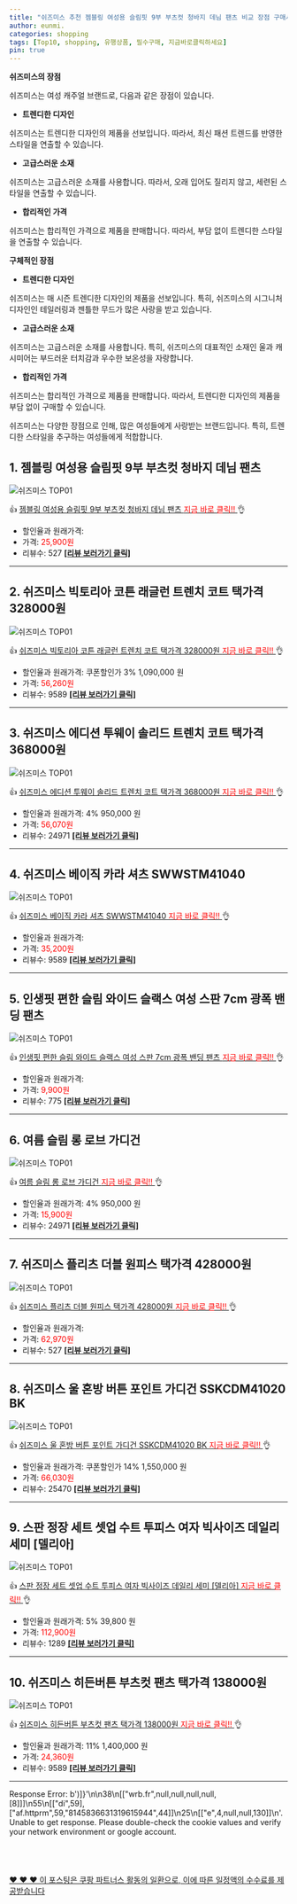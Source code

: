 ```yaml
---
title: "쉬즈미스 추천 젬블링 여성용 슬림핏 9부 부츠컷 청바지 데님 팬츠 비교 장점 구매시 주의사항"
author: eunmi.
categories: shopping
tags: [Top10, shopping, 유행상품, 필수구매, 지금바로클릭하세요]
pin: true
---
```

**쉬즈미스의 장점**

쉬즈미스는 여성 캐주얼 브랜드로, 다음과 같은 장점이 있습니다.

* **트렌디한 디자인**

쉬즈미스는 트렌디한 디자인의 제품을 선보입니다. 따라서, 최신 패션 트렌드를 반영한 스타일을 연출할 수 있습니다.

* **고급스러운 소재**

쉬즈미스는 고급스러운 소재를 사용합니다. 따라서, 오래 입어도 질리지 않고, 세련된 스타일을 연출할 수 있습니다.

* **합리적인 가격**

쉬즈미스는 합리적인 가격으로 제품을 판매합니다. 따라서, 부담 없이 트렌디한 스타일을 연출할 수 있습니다.

**구체적인 장점**

* **트렌디한 디자인**

쉬즈미스는 매 시즌 트렌디한 디자인의 제품을 선보입니다. 특히, 쉬즈미스의 시그니처 디자인인 테일러링과 젠틀한 무드가 많은 사랑을 받고 있습니다.

* **고급스러운 소재**

쉬즈미스는 고급스러운 소재를 사용합니다. 특히, 쉬즈미스의 대표적인 소재인 울과 캐시미어는 부드러운 터치감과 우수한 보온성을 자랑합니다.

* **합리적인 가격**

쉬즈미스는 합리적인 가격으로 제품을 판매합니다. 따라서, 트렌디한 디자인의 제품을 부담 없이 구매할 수 있습니다.

쉬즈미스는 다양한 장점으로 인해, 많은 여성들에게 사랑받는 브랜드입니다. 특히, 트렌디한 스타일을 추구하는 여성들에게 적합합니다.

   

## 1. 젬블링 여성용 슬림핏 9부 부츠컷 청바지 데님 팬츠

![쉬즈미스 TOP01](https://thumbnail6.coupangcdn.com/thumbnails/remote/230x230ex/image/retail/images/2023/09/07/11/2/97b0a3da-f122-48b7-8093-1396823a14ec.jpg)


👍 [젬블링 여성용 슬림핏 9부 부츠컷 청바지 데님 팬츠 <font color=red> 지금 바로 클릭!! </font> ](https://link.coupang.com/re/AFFSDP?lptag=AF3617701&subid=GithubCoopas&pageKey=7581104425&traceid=V0-153&itemId=20012662813&vendorItemId=87109531765) 👌 


- 할인율과 원래가격: 
- 가격: <span style='color:red'>25,900원</span>
- 리뷰수: 527  [**[리뷰 보러가기 클릭]**](https://link.coupang.com/re/AFFSDP?lptag=AF3617701&subid=GithubCoopas&pageKey=7581104425&traceid=V0-153&itemId=20012662813&vendorItemId=87109531765)

---


   

## 2. 쉬즈미스 빅토리아 코튼 래글런 트렌치 코트 택가격 328000원

![쉬즈미스 TOP01](https://thumbnail8.coupangcdn.com/thumbnails/remote/230x230ex/image/vendor_inventory/84ea/a9c02912a13c2e181fad1b37c75cd648f23ad0e23ba99fccb335ef559c06.jpg)


👍 [쉬즈미스 빅토리아 코튼 래글런 트렌치 코트 택가격 328000원 <font color=red> 지금 바로 클릭!! </font> ](https://link.coupang.com/re/AFFSDP?lptag=AF3617701&subid=GithubCoopas&pageKey=7573813309&traceid=V0-153&itemId=19979354426&vendorItemId=87077661417) 👌 


- 할인율과 원래가격: 쿠폰할인가 3%  1,090,000   원
- 가격: <span style='color:red'>56,260원</span>
- 리뷰수: 9589  [**[리뷰 보러가기 클릭]**](https://link.coupang.com/re/AFFSDP?lptag=AF3617701&subid=GithubCoopas&pageKey=7573813309&traceid=V0-153&itemId=19979354426&vendorItemId=87077661417)

---


   

## 3. 쉬즈미스 에디션 투웨이 솔리드 트렌치 코트 택가격 368000원

![쉬즈미스 TOP01](https://thumbnail6.coupangcdn.com/thumbnails/remote/230x230ex/image/vendor_inventory/a1d6/6cce534c2c000050bb61490b0b8b2a646926a791086f016a6f4355fbe7fe.jpg)


👍 [쉬즈미스 에디션 투웨이 솔리드 트렌치 코트 택가격 368000원 <font color=red> 지금 바로 클릭!! </font> ](https://link.coupang.com/re/AFFSDP?lptag=AF3617701&subid=GithubCoopas&pageKey=7573813898&traceid=V0-153&itemId=19979356959&vendorItemId=87077663392) 👌 


- 할인율과 원래가격: 4%  950,000   원
- 가격: <span style='color:red'>56,070원</span>
- 리뷰수: 24971  [**[리뷰 보러가기 클릭]**](https://link.coupang.com/re/AFFSDP?lptag=AF3617701&subid=GithubCoopas&pageKey=7573813898&traceid=V0-153&itemId=19979356959&vendorItemId=87077663392)

---


   

## 4. 쉬즈미스 베이직 카라 셔츠 SWWSTM41040

![쉬즈미스 TOP01](https://thumbnail8.coupangcdn.com/thumbnails/remote/230x230ex/image/vendor_inventory/9af3/19b26b9bb1c99e7b008d0c84c93971db10cbdac54ed1e7b795e06a4c2ac8.jpg)


👍 [쉬즈미스 베이직 카라 셔츠 SWWSTM41040 <font color=red> 지금 바로 클릭!! </font> ](https://link.coupang.com/re/AFFSDP?lptag=AF3617701&subid=GithubCoopas&pageKey=7153779091&traceid=V0-153&itemId=17990578122&vendorItemId=85643733735) 👌 


- 할인율과 원래가격: 
- 가격: <span style='color:red'>35,200원</span>
- 리뷰수: 9589  [**[리뷰 보러가기 클릭]**](https://link.coupang.com/re/AFFSDP?lptag=AF3617701&subid=GithubCoopas&pageKey=7153779091&traceid=V0-153&itemId=17990578122&vendorItemId=85643733735)

---


   

## 5. 인생핏 편한 슬림 와이드 슬랙스 여성 스판 7cm 광폭 밴딩 팬츠

![쉬즈미스 TOP01](https://thumbnail6.coupangcdn.com/thumbnails/remote/230x230ex/image/vendor_inventory/db3e/5266dd364e035e3c98c2ad2c8a019986886d9e9a5d5233b258ef727c57a6.jpg)


👍 [인생핏 편한 슬림 와이드 슬랙스 여성 스판 7cm 광폭 밴딩 팬츠 <font color=red> 지금 바로 클릭!! </font> ](https://link.coupang.com/re/AFFSDP?lptag=AF3617701&subid=GithubCoopas&pageKey=6603567992&traceid=V0-153&itemId=14945095333&vendorItemId=82372703110) 👌 


- 할인율과 원래가격: 
- 가격: <span style='color:red'>9,900원</span>
- 리뷰수: 775  [**[리뷰 보러가기 클릭]**](https://link.coupang.com/re/AFFSDP?lptag=AF3617701&subid=GithubCoopas&pageKey=6603567992&traceid=V0-153&itemId=14945095333&vendorItemId=82372703110)

---


   

## 6. 여름 슬림 롱 로브 가디건

![쉬즈미스 TOP01](https://thumbnail10.coupangcdn.com/thumbnails/remote/230x230ex/image/vendor_inventory/38bb/5248fc38d41a644ca66d5320342dc25532062c723020ec99cb441b8fcc63.jpg)


👍 [여름 슬림 롱 로브 가디건 <font color=red> 지금 바로 클릭!! </font> ](https://link.coupang.com/re/AFFSDP?lptag=AF3617701&subid=GithubCoopas&pageKey=6314838292&traceid=V0-153&itemId=13127800506&vendorItemId=80386747279) 👌 


- 할인율과 원래가격: 4%  950,000   원
- 가격: <span style='color:red'>15,900원</span>
- 리뷰수: 24971  [**[리뷰 보러가기 클릭]**](https://link.coupang.com/re/AFFSDP?lptag=AF3617701&subid=GithubCoopas&pageKey=6314838292&traceid=V0-153&itemId=13127800506&vendorItemId=80386747279)

---


   

## 7. 쉬즈미스 플리츠 더블 원피스 택가격 428000원

![쉬즈미스 TOP01](https://thumbnail9.coupangcdn.com/thumbnails/remote/230x230ex/image/vendor_inventory/59d3/c1075bebf52e61633496b0cecacf24b8bd880fb6a3575d520809f77549ec.jpg)


👍 [쉬즈미스 플리츠 더블 원피스 택가격 428000원 <font color=red> 지금 바로 클릭!! </font> ](https://link.coupang.com/re/AFFSDP?lptag=AF3617701&subid=GithubCoopas&pageKey=7562807174&traceid=V0-153&itemId=19928614863&vendorItemId=87028200483) 👌 


- 할인율과 원래가격: 
- 가격: <span style='color:red'>62,970원</span>
- 리뷰수: 527  [**[리뷰 보러가기 클릭]**](https://link.coupang.com/re/AFFSDP?lptag=AF3617701&subid=GithubCoopas&pageKey=7562807174&traceid=V0-153&itemId=19928614863&vendorItemId=87028200483)

---


   

## 8. 쉬즈미스 울 혼방 버튼 포인트 가디건 SSKCDM41020 BK

![쉬즈미스 TOP01](https://thumbnail9.coupangcdn.com/thumbnails/remote/230x230ex/image/vendor_inventory/2bc2/739c1d8e3605c2d487835d15450930474f6f2d5170606a939210e8895d26.jpg)


👍 [쉬즈미스 울 혼방 버튼 포인트 가디건 SSKCDM41020 BK <font color=red> 지금 바로 클릭!! </font> ](https://link.coupang.com/re/AFFSDP?lptag=AF3617701&subid=GithubCoopas&pageKey=7153367012&traceid=V0-153&itemId=17988842093&vendorItemId=85145477158) 👌 


- 할인율과 원래가격: 쿠폰할인가 14%  1,550,000   원
- 가격: <span style='color:red'>66,030원</span>
- 리뷰수: 25470  [**[리뷰 보러가기 클릭]**](https://link.coupang.com/re/AFFSDP?lptag=AF3617701&subid=GithubCoopas&pageKey=7153367012&traceid=V0-153&itemId=17988842093&vendorItemId=85145477158)

---


   

## 9. 스판 정장 세트 셋업 수트 투피스 여자 빅사이즈 데일리 세미 [델리아]

![쉬즈미스 TOP01](https://thumbnail9.coupangcdn.com/thumbnails/remote/230x230ex/image/vendor_inventory/bb80/34313f1091762d51940071a212af2767062d366b4cf8ade52bc32c7881fb.jpg)


👍 [스판 정장 세트 셋업 수트 투피스 여자 빅사이즈 데일리 세미 [델리아] <font color=red> 지금 바로 클릭!! </font> ](https://link.coupang.com/re/AFFSDP?lptag=AF3617701&subid=GithubCoopas&pageKey=7188511688&traceid=V0-153&itemId=18144355907&vendorItemId=79565893407) 👌 


- 할인율과 원래가격: 5%  39,800   원
- 가격: <span style='color:red'>112,900원</span>
- 리뷰수: 1289  [**[리뷰 보러가기 클릭]**](https://link.coupang.com/re/AFFSDP?lptag=AF3617701&subid=GithubCoopas&pageKey=7188511688&traceid=V0-153&itemId=18144355907&vendorItemId=79565893407)

---


   

## 10. 쉬즈미스 히든버튼 부츠컷 팬츠 택가격 138000원

![쉬즈미스 TOP01](https://thumbnail9.coupangcdn.com/thumbnails/remote/230x230ex/image/vendor_inventory/045d/350337c05561eeb9e4724ab056e3f028e1e8ea44ca9b90c047b702087290.jpg)


👍 [쉬즈미스 히든버튼 부츠컷 팬츠 택가격 138000원 <font color=red> 지금 바로 클릭!! </font> ](https://link.coupang.com/re/AFFSDP?lptag=AF3617701&subid=GithubCoopas&pageKey=7573774972&traceid=V0-153&itemId=19979203954&vendorItemId=87077515775) 👌 


- 할인율과 원래가격: 11%  1,400,000   원
- 가격: <span style='color:red'>24,360원</span>
- 리뷰수: 9589  [**[리뷰 보러가기 클릭]**](https://link.coupang.com/re/AFFSDP?lptag=AF3617701&subid=GithubCoopas&pageKey=7573774972&traceid=V0-153&itemId=19979203954&vendorItemId=87077515775)

---
Response Error: b')]}\'\n\n38\n[["wrb.fr",null,null,null,null,[8]]]\n55\n[["di",59],["af.httprm",59,"8145836631319615944",44]]\n25\n[["e",4,null,null,130]]\n'. 
Unable to get response.
Please double-check the cookie values and verify your network environment or google account.<br><br><br><br><br> [ ❤ ❤ ❤ 이 포스팅은 쿠팡 파트너스 활동의 일환으로, 이에 따른 일정액의 수수료를 제공받습니다](https://link.coupang.com/a/bcEFyh)